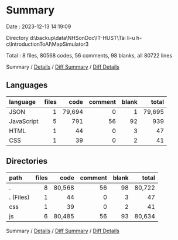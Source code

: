 # Summary

Date : 2023-12-13 14:19:09

Directory d:\\backup\\data\\NHSonDoc\\IT-HUST\\Tài li-u h-c\\IntroductionToAI\\MapSimulator3

Total : 8 files,  80568 codes, 56 comments, 98 blanks, all 80722 lines

Summary / [Details](details.md) / [Diff Summary](diff.md) / [Diff Details](diff-details.md)

## Languages
| language | files | code | comment | blank | total |
| :--- | ---: | ---: | ---: | ---: | ---: |
| JSON | 1 | 79,694 | 0 | 1 | 79,695 |
| JavaScript | 5 | 791 | 56 | 92 | 939 |
| HTML | 1 | 44 | 0 | 3 | 47 |
| CSS | 1 | 39 | 0 | 2 | 41 |

## Directories
| path | files | code | comment | blank | total |
| :--- | ---: | ---: | ---: | ---: | ---: |
| . | 8 | 80,568 | 56 | 98 | 80,722 |
| . (Files) | 1 | 44 | 0 | 3 | 47 |
| css | 1 | 39 | 0 | 2 | 41 |
| js | 6 | 80,485 | 56 | 93 | 80,634 |

Summary / [Details](details.md) / [Diff Summary](diff.md) / [Diff Details](diff-details.md)